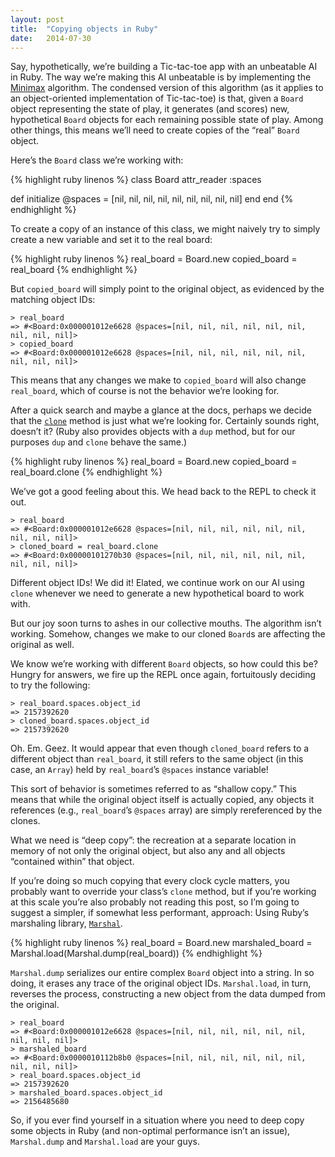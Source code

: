 ```yaml
---
layout: post
title:  "Copying objects in Ruby"
date:   2014-07-30
---
```


Say, hypothetically, we’re building a Tic-tac-toe app with an unbeatable AI in 
Ruby. The way we’re making this AI unbeatable is by implementing the 
[Minimax][] algorithm. The condensed version of this algorithm (as it applies 
to an object-oriented implementation of Tic-tac-toe) is that, given a `Board` 
object representing the state of play, it generates (and scores) new, 
hypothetical `Board` objects for each remaining possible state of play. Among 
other things, this means we’ll need to create copies of the “real” `Board` 
object.

Here’s the `Board` class we’re working with:

{% highlight ruby linenos %}
class Board
  attr_reader :spaces

  def initialize
    @spaces = [nil, nil, nil, nil, nil, nil, nil, nil, nil]
  end
end
{% endhighlight %}

To create a copy of an instance of this class, we might naively try to simply 
create a new variable and set it to the real board:

{% highlight ruby linenos %}
real_board = Board.new
copied_board = real_board
{% endhighlight %}

But `copied_board` will simply point to the original object, as evidenced by 
the matching object IDs:

    > real_board
    => #<Board:0x000001012e6628 @spaces=[nil, nil, nil, nil, nil, nil, nil, nil, nil]>
    > copied_board
    => #<Board:0x000001012e6628 @spaces=[nil, nil, nil, nil, nil, nil, nil, nil, nil]>

This means that any changes we make to `copied_board` will also change 
`real_board`, which of course is not the behavior we’re looking for.

After a quick search and maybe a glance at the docs, perhaps we decide that 
the [`clone`][] method is just what we’re looking for. Certainly sounds right, 
doesn’t it? (Ruby also provides objects with a `dup` method, but for our 
purposes `dup` and `clone` behave the same.) 

{% highlight ruby linenos %}
real_board = Board.new
copied_board = real_board.clone
{% endhighlight %}

We’ve got a good feeling about this. We head back to the REPL to check it out.

    > real_board
    => #<Board:0x000001012e6628 @spaces=[nil, nil, nil, nil, nil, nil, nil, nil, nil]>
    > cloned_board = real_board.clone
    => #<Board:0x00000101270b30 @spaces=[nil, nil, nil, nil, nil, nil, nil, nil, nil]>

Different object IDs! We did it! Elated, we continue work on our AI using 
`clone` whenever we need to generate a new hypothetical board to work with.

But our joy soon turns to ashes in our collective mouths. The algorithm isn’t 
working. Somehow, changes we make to our cloned `Board`s are affecting the 
original as well.

We know we’re working with different `Board` objects, so how could this be? 
Hungry for answers, we fire up the REPL once again, fortuitously deciding to 
try the following:

    > real_board.spaces.object_id
    => 2157392620
    > cloned_board.spaces.object_id
    => 2157392620

Oh. Em. Geez. It would appear that even though `cloned_board` refers to a 
different object than `real_board`, it still refers to the same object (in 
this case, an `Array`) held by `real_board`’s `@spaces` instance variable!

This sort of behavior is sometimes referred to as “shallow copy.” This means 
that while the original object itself is actually copied, any objects it 
references (e.g., `real_board`’s `@spaces` array) are simply rereferenced by 
the clones.

What we need is “deep copy”: the recreation at a separate location in memory 
of not only the original object, but also any and all objects “contained 
within” that object.

If you’re doing so much copying that every clock cycle matters, you probably 
want to override your class’s `clone` method, but if you’re working at this 
scale you’re also probably not reading this post, so I’m going to suggest a 
simpler, if somewhat less performant, approach: Using Ruby’s marshaling 
library, [`Marshal`][].

{% highlight ruby linenos %}
real_board = Board.new
marshaled_board = Marshal.load(Marshal.dump(real_board))
{% endhighlight %}

`Marshal.dump` serializes our entire complex `Board` object into a string. In 
so doing, it erases any trace of the original object IDs. `Marshal.load`, in 
turn, reverses the process, constructing a new object from the data dumped 
from the original.

    > real_board
    => #<Board:0x000001012e6628 @spaces=[nil, nil, nil, nil, nil, nil, nil, nil, nil]>
    > marshaled_board
    => #<Board:0x0000010112b8b0 @spaces=[nil, nil, nil, nil, nil, nil, nil, nil, nil]>
    > real_board.spaces.object_id
    => 2157392620
    > marshaled_board.spaces.object_id
    => 2156485680

So, if you ever find yourself in a situation where you need to deep copy some 
objects in Ruby (and non-optimal performance isn’t an issue), `Marshal.dump` 
and `Marshal.load` are your guys.

[Minimax]: http://en.wikipedia.org/wiki/Minimax
[`clone`]: http://ruby-doc.org/core-2.1.2/Object.html#method-i-clone
[`Marshal`]: http://www.ruby-doc.org/core-2.1.2/Marshal.html
